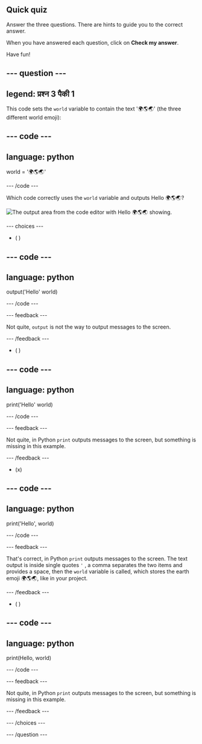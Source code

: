 ## Quick quiz

Answer the three questions. There are hints to guide you to the correct answer.

When you have answered each question, click on **Check my answer**.

Have fun!

--- question ---
---
legend: प्रश्न 3 पैकी 1
---

This code sets the `world` variable to contain the text '🌍🌎🌏' (the three different world emoji):

--- code ---
---
language: python
---

world = '🌍🌎🌏'

--- /code ---

Which code correctly uses the `world` variable and outputs Hello 🌍🌎🌏?

![The output area from the code editor with Hello 🌍🌎🌏 showing.](images/quiz1.png)

--- choices ---

- ( )

--- code ---
---
language: python
---

output('Hello' world)

--- /code ---

 --- feedback ---

 Not quite, `output` is not the way to output messages to the screen.

 --- /feedback ---


- ( )

--- code ---
---
language: python
---

print('Hello' world)

--- /code ---

 --- feedback ---

 Not quite, in Python `print` outputs messages to the screen, but something is missing in this example.

 --- /feedback ---

- (x)

--- code ---
---
language: python
---

print('Hello', world)

--- /code ---

 --- feedback ---

 That's correct, in Python `print` outputs messages to the screen. The text output is inside single quotes `'` , a comma separates the two items and provides a space, then the `world` variable is called, which stores the earth emoji 🌍🌎🌏, like in your project.

 --- /feedback ---

- ( )

--- code ---
---
language: python
---

print(Hello, world)

--- /code ---

 --- feedback ---

  Not quite, in Python `print` outputs messages to the screen, but something is missing in this example.

 --- /feedback ---

--- /choices ---

--- /question ---
